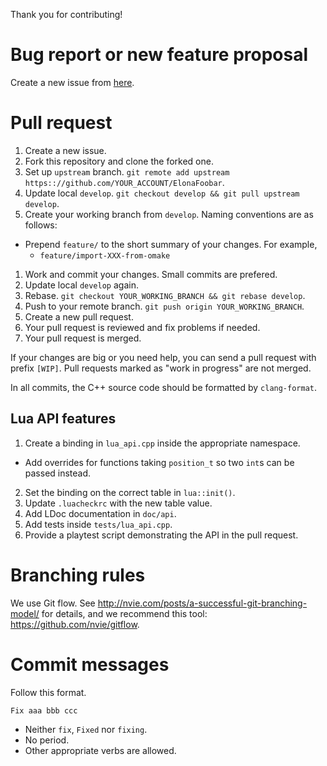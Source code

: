 Thank you for contributing!


# Bug report or new feature proposal

Create a new issue from [here](https://github.com/ElonaFoobar/ElonaFoobar/issues/new).



# Pull request

1. Create a new issue.
1. Fork this repository and clone the forked one.
1. Set up `upstream` branch. `git remote add upstream https:://github.com/YOUR_ACCOUNT/ElonaFoobar`.
1. Update local `develop`. `git checkout develop && git pull upstream develop`.
1. Create your working branch from `develop`. Naming conventions are as follows:
  * Prepend `feature/` to the short summary of your changes. For example,
    - `feature/import-XXX-from-omake`
1. Work and commit your changes. Small commits are prefered.
1. Update local `develop` again.
1. Rebase. `git checkout YOUR_WORKING_BRANCH && git rebase develop`.
1. Push to your remote branch. `git push origin YOUR_WORKING_BRANCH`.
1. Create a new pull request.
1. Your pull request is reviewed and fix problems if needed.
1. Your pull request is merged.


If your changes are big or you need help, you can send a pull request with prefix `[WIP]`. Pull requests marked as "work in progress" are not merged.

In all commits, the C++ source code should be formatted by `clang-format`.

## Lua API features

1. Create a binding in `lua_api.cpp` inside the appropriate namespace.
  - Add overrides for functions taking `position_t` so two `int`s can be passed instead.
2. Set the binding on the correct table in `lua::init()`.
3. Update `.luacheckrc` with the new table value.
4. Add LDoc documentation in `doc/api`.
5. Add tests inside `tests/lua_api.cpp`.
6. Provide a playtest script demonstrating the API in the pull request.


# Branching rules

We use Git flow. See http://nvie.com/posts/a-successful-git-branching-model/ for details, and we recommend this tool: https://github.com/nvie/gitflow.



# Commit messages

Follow this format.

```
Fix aaa bbb ccc
```

* Neither `fix`, `Fixed` nor `fixing`.
* No period.
* Other appropriate verbs are allowed.

